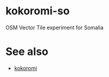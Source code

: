 # kokoromi-so
OSM Vector Tile experiment for Somalia

# See also
- [kokoromi](https://github.com/optgeo/kokoromi)

